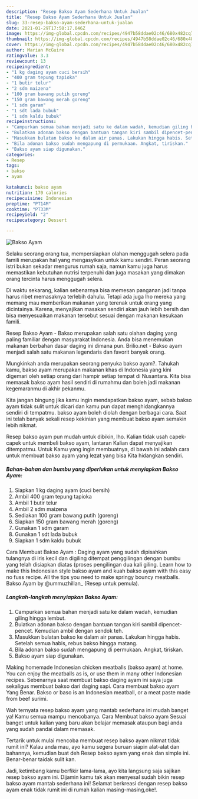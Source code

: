 ```yaml
---
description: "Resep Bakso Ayam Sederhana Untuk Jualan"
title: "Resep Bakso Ayam Sederhana Untuk Jualan"
slug: 33-resep-bakso-ayam-sederhana-untuk-jualan
date: 2021-01-29T17:50:17.046Z
image: https://img-global.cpcdn.com/recipes/4947b58ddae02c46/680x482cq70/bakso-ayam-foto-resep-utama.jpg
thumbnail: https://img-global.cpcdn.com/recipes/4947b58ddae02c46/680x482cq70/bakso-ayam-foto-resep-utama.jpg
cover: https://img-global.cpcdn.com/recipes/4947b58ddae02c46/680x482cq70/bakso-ayam-foto-resep-utama.jpg
author: Marian McGuire
ratingvalue: 3.3
reviewcount: 13
recipeingredient:
- "1 kg daging ayam cuci bersih"
- "400 gram tepung tapioka"
- "1 butir telur"
- "2 sdm maizena"
- "100 gram bawang putih goreng"
- "150 gram bawang merah goreng"
- "1 sdm garam"
- "1 sdt lada bubuk"
- "1 sdm kaldu bubuk"
recipeinstructions:
- "Campurkan semua bahan menjadi satu ke dalam wadah, kemudian giling hingga lembut."
- "Bulatkan adonan bakso dengan bantuan tangan kiri sambil dipencet-pencet. Kemudian ambil dengan sendok teh."
- "Masukkan bulatan bakso ke dalam air panas. Lakukan hingga habis. Setelah semua habis, rebus bakso hingga matang."
- "Bila adonan bakso sudah mengapung di permukaan. Angkat, tiriskan."
- "Bakso ayam siap digunakan."
categories:
- Resep
tags:
- bakso
- ayam

katakunci: bakso ayam 
nutrition: 170 calories
recipecuisine: Indonesian
preptime: "PT14M"
cooktime: "PT33M"
recipeyield: "2"
recipecategory: Dessert

---
```



![Bakso Ayam](https://img-global.cpcdn.com/recipes/4947b58ddae02c46/680x482cq70/bakso-ayam-foto-resep-utama.jpg)

Selaku seorang orang tua, mempersiapkan olahan menggugah selera pada famili merupakan hal yang mengasyikan untuk kamu sendiri. Peran seorang istri bukan sekadar mengurus rumah saja, namun kamu juga harus memastikan kebutuhan nutrisi terpenuhi dan juga masakan yang dimakan orang tercinta harus menggugah selera.

Di waktu  sekarang, kalian sebenarnya bisa memesan panganan jadi tanpa harus ribet memasaknya terlebih dahulu. Tetapi ada juga lho mereka yang memang mau memberikan makanan yang terenak untuk orang yang dicintainya. Karena, menyajikan masakan sendiri akan jauh lebih bersih dan bisa menyesuaikan makanan tersebut sesuai dengan makanan kesukaan famili. 

Resep Bakso Ayam - Bakso merupakan salah satu olahan daging yang paling familiar dengan masyarakat Indonesia. Anda bisa menemukan makanan berbahan dasar daging ini dimana pun. Brilio.net - Bakso ayam menjadi salah satu makanan legendaris dan favorit banyak orang.

Mungkinkah anda merupakan seorang penyuka bakso ayam?. Tahukah kamu, bakso ayam merupakan makanan khas di Indonesia yang kini digemari oleh setiap orang dari hampir setiap tempat di Nusantara. Kita bisa memasak bakso ayam hasil sendiri di rumahmu dan boleh jadi makanan kegemaranmu di akhir pekanmu.

Kita jangan bingung jika kamu ingin mendapatkan bakso ayam, sebab bakso ayam tidak sulit untuk dicari dan kamu pun dapat menghidangkannya sendiri di tempatmu. bakso ayam boleh diolah dengan berbagai cara. Saat ini telah banyak sekali resep kekinian yang membuat bakso ayam semakin lebih nikmat.

Resep bakso ayam pun mudah untuk dibikin, lho. Kalian tidak usah capek-capek untuk membeli bakso ayam, lantaran Kalian dapat menyajikan ditempatmu. Untuk Kamu yang ingin membuatnya, di bawah ini adalah cara untuk membuat bakso ayam yang lezat yang bisa Kita hidangkan sendiri.

<!--inarticleads1-->

##### Bahan-bahan dan bumbu yang diperlukan untuk menyiapkan Bakso Ayam:

1. Siapkan 1 kg daging ayam (cuci bersih)
1. Ambil 400 gram tepung tapioka
1. Ambil 1 butir telur
1. Ambil 2 sdm maizena
1. Sediakan 100 gram bawang putih (goreng)
1. Siapkan 150 gram bawang merah (goreng)
1. Gunakan 1 sdm garam
1. Gunakan 1 sdt lada bubuk
1. Siapkan 1 sdm kaldu bubuk


Cara Membuat Bakso Ayam : Daging ayam yang sudah dipisahkan tulangnya di iris kecil dan digiling ditempat penggilingan dengan bumbu yang telah disiapkan diatas (proses pengilingan dua kali giling. Learn how to make this Indonesian style bakso ayam and kuah bakso ayam with this easy no fuss recipe. All the tips you need to make springy bouncy meatballs. Bakso Ayam by @ummuzhillan_ (Resep untuk pemula). 

<!--inarticleads2-->

##### Langkah-langkah menyiapkan Bakso Ayam:

1. Campurkan semua bahan menjadi satu ke dalam wadah, kemudian giling hingga lembut.
1. Bulatkan adonan bakso dengan bantuan tangan kiri sambil dipencet-pencet. Kemudian ambil dengan sendok teh.
1. Masukkan bulatan bakso ke dalam air panas. Lakukan hingga habis. Setelah semua habis, rebus bakso hingga matang.
1. Bila adonan bakso sudah mengapung di permukaan. Angkat, tiriskan.
1. Bakso ayam siap digunakan.


Making homemade Indonesian chicken meatballs (bakso ayam) at home. You can enjoy the meatballs as is, or use them in many other Indonesian recipes. Sebenarnya saat membuat bakso daging ayam ini saya juga sekaligus membuat bakso dari daging sapi. Cara membuat bakso ayam Yang Benar. Bakso or baso is an Indonesian meatball, or a meat paste made from beef surimi. 

Wah ternyata resep bakso ayam yang mantab sederhana ini mudah banget ya! Kamu semua mampu mencobanya. Cara Membuat bakso ayam Sesuai banget untuk kalian yang baru akan belajar memasak ataupun bagi anda yang sudah pandai dalam memasak.

Tertarik untuk mulai mencoba membuat resep bakso ayam nikmat tidak rumit ini? Kalau anda mau, ayo kamu segera buruan siapin alat-alat dan bahannya, kemudian buat deh Resep bakso ayam yang enak dan simple ini. Benar-benar taidak sulit kan. 

Jadi, ketimbang kamu berfikir lama-lama, ayo kita langsung saja sajikan resep bakso ayam ini. Dijamin kamu tak akan menyesal sudah bikin resep bakso ayam mantab sederhana ini! Selamat berkreasi dengan resep bakso ayam enak tidak rumit ini di rumah kalian masing-masing,oke!.

